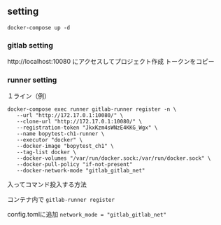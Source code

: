 ## setting

`docker-compose up -d`

### gitlab setting

http://localhost:10080 にアクセスしてプロジェクト作成
トークンをコピー


### runner setting

１ライン（例）
```
docker-compose exec runner gitlab-runner register -n \
   --url "http://172.17.0.1:10080/" \
   --clone-url "http://172.17.0.1:10080/" \
   --registration-token "JkxKzm4sWNzE4KKG_Wgx" \
   --name bopytest-ch1-runner \
   --executor "docker" \
   --docker-image "bopytest_ch1" \
   --tag-list docker \
   --docker-volumes "/var/run/docker.sock:/var/run/docker.sock" \
   --docker-pull-policy "if-not-present"
   --docker-network-mode "gitlab_gitlab_net"
```

入ってコマンド投入する方法

コンテナ内で
`gitlab-runner register`

config.tomlに追加
`network_mode = "gitlab_gitlab_net"`

